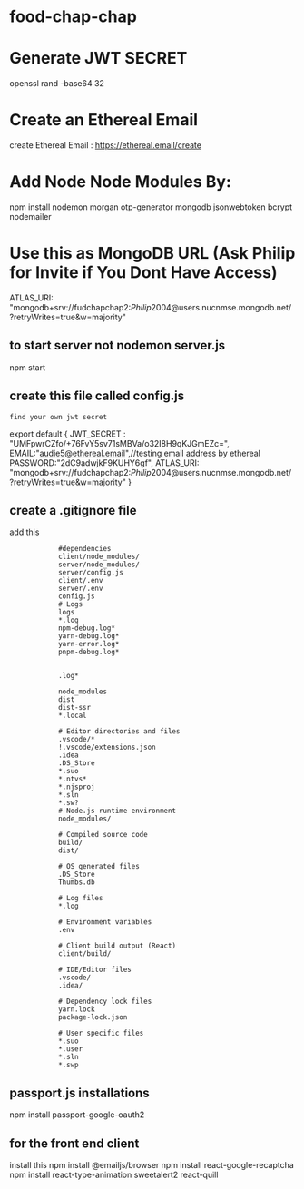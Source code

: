 # food-chap-chap


# Generate JWT SECRET
openssl rand -base64 32 

# Create an Ethereal Email
create Ethereal Email : https://ethereal.email/create

# Add Node Node Modules By:
npm install nodemon morgan otp-generator mongodb jsonwebtoken bcrypt nodemailer

# Use this as MongoDB URL (Ask Philip for Invite if You Dont Have Access)
ATLAS_URI: "mongodb+srv://fudchapchap2:$Philip2004$@users.nucnmse.mongodb.net/?retryWrites=true&w=majority" 
##  to start server not nodemon server.js

npm start
## create this file called config.js
    find your own jwt secret

export default {
        JWT_SECRET : "UMFpwrCZfo/+76FvY5sv71sMBVa/o32I8H9qKJGmEZc=",
        EMAIL:"audie5@ethereal.email",//testing email address by ethereal
        PASSWORD:"2dC9adwjkF9KUHY6gf",
        ATLAS_URI: "mongodb+srv://fudchapchap2:$Philip2004$@users.nucnmse.mongodb.net/?retryWrites=true&w=majority"
}

## create a .gitignore file

add this 

                #dependencies
                client/node_modules/
                server/node_modules/
                server/config.js
                client/.env
                server/.env
                config.js
                # Logs
                logs
                *.log
                npm-debug.log*
                yarn-debug.log*
                yarn-error.log*
                pnpm-debug.log*

                
                .log*

                node_modules
                dist
                dist-ssr
                *.local

                # Editor directories and files
                .vscode/*
                !.vscode/extensions.json
                .idea
                .DS_Store
                *.suo
                *.ntvs*
                *.njsproj
                *.sln
                *.sw?
                # Node.js runtime environment
                node_modules/

                # Compiled source code
                build/
                dist/

                # OS generated files
                .DS_Store
                Thumbs.db

                # Log files
                *.log

                # Environment variables
                .env

                # Client build output (React)
                client/build/

                # IDE/Editor files
                .vscode/
                .idea/

                # Dependency lock files
                yarn.lock
                package-lock.json

                # User specific files
                *.suo
                *.user
                *.sln
                *.swp
## passport.js installations

npm install passport-google-oauth2


## for the front end client 

install this
    npm install @emailjs/browser
    npm install react-google-recaptcha
    npm install react-type-animation sweetalert2 react-quill

